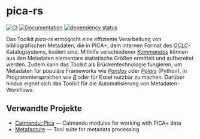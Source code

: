 # pica-rs

[![CI](https://github.com/deutsche-nationalbibliothek/pica-rs/workflows/CI/badge.svg?branch=main)](https://github.com/deutsche-nationalbibliothek/pica-rs/actions?query=workflow%3ACI+branch%3Amain)
[![Documentation](https://img.shields.io/badge/Documentation-main-orange.svg)](https://deutsche-nationalbibliothek.github.io/pica-rs/)
[![dependency status](https://deps.rs/repo/github/deutsche-nationalbibliothek/pica-rs/status.svg)](https://deps.rs/repo/github/deutsche-nationalbibliothek/pica-rs)

Das Toolkit _pica-rs_ ermöglicht eine effiziente Verarbeitung von
bibliografischen Metadaten, die in PICA+, dem internen Format des
[_OCLC_]-Katalogsystems, kodiert sind. Mithilfe verschiedener
[_Kommandos_] können aus den Metadaten elementare statistische Größen
ermittelt und aufbereitet werden. Zudem kann das Toolkit als
Brückentechnologie fungieren, um Metadaten für populäre Frameworks wie
[_Pandas_] oder [_Polars_] (Python), in Programmiersprachen wie [_R_]
oder für Excel nutzbar zu machen. Darüber hinaus eignet sich das Toolkit
für die Automatisierung von Metadaten-Workflows.

## Verwandte Projekte

- [Catmandu::Pica](https://metacpan.org/pod/Catmandu::PICA) — Catmandu modules for working with PICA+ data
- [Metafacture](https://github.com/metafacture) — Tool suite for metadata processing

[_Kommandos_]: referenz/kommandos/index.md
[_OCLC_]: https://www.oclc.org/de/
[_Pandas_]: https://pandas.pydata.org/
[_Polars_]: https://www.pola.rs/
[_R_]: https://www.r-project.org/
